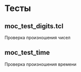 # Тесты

## moc_test_digits.tcl

Проверка произношения чисел

## moc_test_time

Проверка произношения времени

